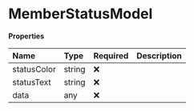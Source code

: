 # MemberStatusModel

**Properties**

| Name        | Type   | Required | Description |
| :---------- | :----- | :------- | :---------- |
| statusColor | string | ❌       |             |
| statusText  | string | ❌       |             |
| data        | any    | ❌       |             |

<!-- This file was generated by liblab | https://liblab.com/ -->
